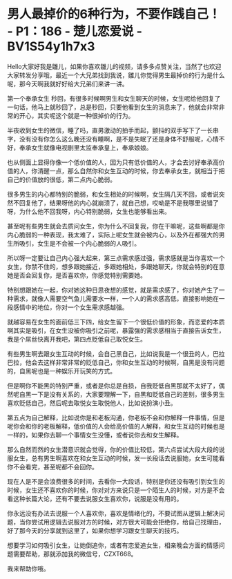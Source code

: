 # 男人最掉价的6种行为，不要作践自己！ - P1：186 - 楚儿恋爱说 - BV1S54y1h7x3

Hello大家好我是雛儿，如果你喜欢雛儿的视频，请多多点赞关注，当然了也欢迎大家转发分享哦，最近一个大兄弟找到我说，雛儿你觉得男生最掉价的行为是什么呢，那今天啊我就好好给大兄弟们来讲一讲。

第一个奉承女生 秒回，有很多时候啊男生和女生聊天的时候，女生呢给他回复了一句话，他马上就秒回了，总是秒回，只要他看到女生的消息来了，他就会非常非常的开心，其实呢这个就是一种很掉价的行为。

半夜收到女生的微信，睡了吗，直男激动的拍手而起，颤抖的双手写下了一长串字，没有没有你怎么这么晚还没有睡啊，是不是失眠了还是身体不舒服呢，心情不好，奉承女生就像电视剧里太监奉承皇上，奉承娘娘。

也从侧面上显得你像一个低价值的人，因为只有低价值的人，才会去讨好奉承高价值的人，你清醒一点，那么自然你和女生互动的时候，你去奉承女生，就相当于把自己的价值放的很低，第二点内心脆弱。

很多男生的内心都特别的脆弱，和女生相处的时候啊，女生隔几天不回，或者说突然不回复他了，结果呀他的内心就崩溃了，就自己想，哎呦是不是我哪里说错了呀，为什么他不回我呀，内心特别脆弱，女生也能够看出来。

甚至呢有些男生就会去质问女生，你为什么不回复我，你在干嘛呢，这些啊都是你内心脆弱的一种表现，我太难了，实际上呢女生就会被内心，以及外在都强大的男生所吸引，女生是不会被一个内心脆弱的人吸引。

所以呀一定要让自己内心强大起来，第三点需求感过强，需求感就是当你喜欢一个女生，你禁不住的，想多跟她接近，多跟她相处，多跟她聊天，你就会特别的在意她是否会回复你，是否喜欢你，你感觉特别需要她。

特别想跟她在一起，你对她这种日思夜想的感觉，就是需求感了，你对她产生了一种需求，就像人需要空气鱼儿需要水一样，一个人的需求感高低，直接影响她在一段感情中的地位，你对一个女生需求感越强。

就越容易在女生的面前低三下四，给女生留下一个很低价值的形象，而恋爱的本质啊其实是吸引，在女生没被你吸引之前呢，暴露强的需求感相当于直接告诉女生，我是个屌丝快离开我吧，第四点贬低自己取悦女生。

有些男生啊去跟女生互动的时候，会自己黑自己，比如说我是一个很丑的人，巴拉巴拉，他会去这样非常非常的贬低自己，你和女生互动的时候啊，自黑是没有问题的，自黑呢也是一种娱乐开玩笑的方式。

但是啊你不能黑的特别严重，或者是你总是自损，自我贬低自黑那就不太好了，偶然呢自黑一下是没有关系的，大家要理解一下，自黑和贬低自己的差别，很多男生喜欢贬低自己，然后呢去取悦女生取悦他人，比如说扮演小丑。

第五点为自己解释，比如说你是和老板沟通，你老板不会和你解释一件事情，但是呢你会和你的老板解释，低价值的人会给高价值的人解释，和女生互动的时候也是一样的，如果你去聊一个事情女生没懂，或者说你去和女生解释。

那么自然而然的女生潜意识就会觉得，你的价值比较低，第六点尝试大段大段的说服女生，总有男生啊喜欢在和女生互动的时候，发一长段话去说服她，女生可能看你不会看完，甚至呢都不会回你。

现在人是不是会浪费很多的时间，去看你一大段话，特别是你还没有吸引到女生的时候，女生还不喜欢你的时候，你对对方来说只是一个陌生人的时候，对方是不会看这种长篇大论，还有不要去说服女生喜欢你，说服是没有用的。

你永远没有办法去说服一个人喜欢你，喜欢是情绪化的，不要试图从逻辑上解决问题，当你尝试用逻辑去说服对方的时候，对方很大可能会拒绝你，给自己找理由，好了那今天的分享就到这里了，如果你想学习跟女生聊天的技巧。

想要学习如何吸引女生，让她倒追你，或者有恋爱追女生，相亲晚会方面的情感问题需要帮助，那就添加我的微信号，CZXT668。

我来帮助你哦。